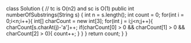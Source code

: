 class Solution { // tc is O(n2) and sc is O(1)
public int numberOfSubstrings(String s) {
int n = s.length();
int count = 0;
for(int i = 0;i<n;i++){
int[] charCount = new int[3];
for(int j = i;j<n;j++){
charCount[s.charAt(j)-'a']++;
if(charCount[0] > 0 && charCount[1] > 0 && charCount[2] > 0){
count++;
}
}
}
return count;
}
}